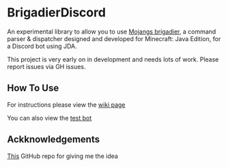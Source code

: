 # BrigadierDiscord

An experimental library to allow you to use [Mojangs brigadier](https://github.com/Mojang/brigadier), a command parser & dispatcher designed and developed for Minecraft: Java Edition, for a Discord bot using JDA. 

This project is very early on in development and needs lots of work. Please report issues via GH issues.

## How To Use

For instructions please view the [wiki page](https://jamalam360.github.io/BrigadierDiscord/)

You can also view the [test bot](src/main/test/java/BrigadierDiscordTest)

## Ackknowledgements 

[This](https://github.com/romangraef/brigadier-jda-discord) GitHub repo for giving me the idea
